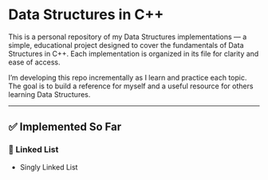 # Data Structures in C++

This is a personal repository of my Data Structures implementations — a simple, educational project designed to cover the fundamentals of Data Structures in C++.
Each implementation is organized in its file for clarity and ease of access.

I’m developing this repo incrementally as I learn and practice each topic.
The goal is to build a reference for myself and a useful resource for others learning Data Structures.

---

## ✅ Implemented So Far

### 📌 Linked List

- Singly Linked List

